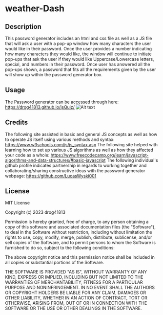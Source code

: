 # weather-Dash

## Description

This password generator includes an html and css file as well as a JS file that will ask a user with a pop-up window how many characters the user would like in their password. Once the user provides a number indicating how many characters they would like, the window will continue to initiate pop-ups that ask the user if they would like Uppercase/Lowercase letters, special, and numbers in their password. Once user has answered all the pop-ups shown, a password that fits all the requirements given by the user will show up within the password generator box. 

## Usage
The Password generator can be accessed through here: https://drog41813.github.io/jsQuiz/ ![Alt text](./Assets/passwordGen.png)

## Credits
The following site assisted in basic and general JS concepts as well as how to operate JS itself using various methods and syntax: https://www.w3schools.com/js/js_syntax.asp
The following site helped with learning how to set up various JS algorithms as well as how they affected your code as a whole: https://www.freecodecamp.org/learn/javascript-algorithms-and-data-structures/#basic-javascript
The following individual's github profile indicates partnership in regards to working together and collaborating/sharing constructive ideas with the password generator webpage: https://github.com/LucasWyski001

## License
MIT License

Copyright (c) 2023 drog41813

Permission is hereby granted, free of charge, to any person obtaining a copy
of this software and associated documentation files (the "Software"), to deal
in the Software without restriction, including without limitation the rights
to use, copy, modify, merge, publish, distribute, sublicense, and/or sell
copies of the Software, and to permit persons to whom the Software is
furnished to do so, subject to the following conditions:

The above copyright notice and this permission notice shall be included in all
copies or substantial portions of the Software.

THE SOFTWARE IS PROVIDED "AS IS", WITHOUT WARRANTY OF ANY KIND, EXPRESS OR
IMPLIED, INCLUDING BUT NOT LIMITED TO THE WARRANTIES OF MERCHANTABILITY,
FITNESS FOR A PARTICULAR PURPOSE AND NONINFRINGEMENT. IN NO EVENT SHALL THE
AUTHORS OR COPYRIGHT HOLDERS BE LIABLE FOR ANY CLAIM, DAMAGES OR OTHER
LIABILITY, WHETHER IN AN ACTION OF CONTRACT, TORT OR OTHERWISE, ARISING FROM,
OUT OF OR IN CONNECTION WITH THE SOFTWARE OR THE USE OR OTHER DEALINGS IN THE
SOFTWARE.
